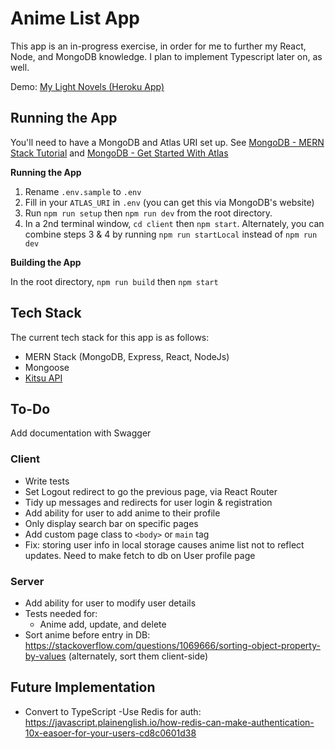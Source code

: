 # Anime List App

This app is an in-progress exercise, in order for me to further my React, Node, and MongoDB knowledge. I plan to implement Typescript later on, as well.

Demo: [My Light Novels (Heroku App)](https://my-light-anime.herokuapp.com/)

## Running the App

You'll need to have a MongoDB and Atlas URI set up. See [MongoDB - MERN Stack Tutorial](https://www.mongodb.com/languages/mern-stack-tutorial) and [MongoDB - Get Started With Atlas](https://docs.atlas.mongodb.com/getting-started/)

**Running the App**

1. Rename `.env.sample` to `.env`
2. Fill in your `ATLAS_URI` in `.env` (you can get this via MongoDB's website)
3. Run `npm run setup` then `npm run dev` from the root directory.
4. In a 2nd terminal window, `cd client` then `npm start`. Alternately, you can combine steps 3 & 4 by running `npm run startLocal` instead of `npm run dev`

**Building the App**

In the root directory, `npm run build` then `npm start`

## Tech Stack

The current tech stack for this app is as follows:

- MERN Stack (MongoDB, Express, React, NodeJs)
- Mongoose
- [Kitsu API](https://kitsu.docs.apiary.io/)

## To-Do

Add documentation with Swagger

### Client

- Write tests
- Set Logout redirect to go the previous page, via React Router
- Tidy up messages and redirects for user login & registration
- Add ability for user to add anime to their profile
- Only display search bar on specific pages
- Add custom page class to `<body>` or `main` tag
- Fix: storing user info in local storage causes anime list not to reflect updates. Need to make fetch to db on User profile page

### Server

- Add ability for user to modify user details
- Tests needed for:
  - Anime add, update, and delete
- Sort anime before entry in DB: https://stackoverflow.com/questions/1069666/sorting-object-property-by-values (alternately, sort them client-side)

## Future Implementation

- Convert to TypeScript
  -Use Redis for auth: https://javascript.plainenglish.io/how-redis-can-make-authentication-10x-easoer-for-your-users-cd8c0601d38
